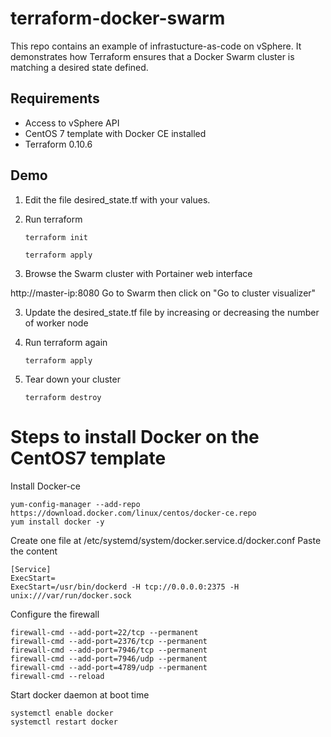 # terraform-docker-swarm

This repo contains an example of infrastucture-as-code on vSphere. It demonstrates how Terraform ensures that a Docker Swarm cluster is matching a desired state defined.

## Requirements
- Access to vSphere API
- CentOS 7 template with Docker CE installed
- Terraform 0.10.6

## Demo

1. Edit the file desired_state.tf with your values. 

2. Run terraform
 
   `terraform init` 
  
   `terraform apply`

3. Browse the Swarm cluster with Portainer web interface

  http://master-ip:8080
  Go to Swarm then click on "Go to cluster visualizer"

3. Update the desired_state.tf file by increasing or decreasing the number of worker node

4. Run terraform again 

   `terraform apply`

5. Tear down your cluster

   `terraform destroy`

# Steps to install Docker on the CentOS7 template

Install Docker-ce
```
yum-config-manager --add-repo https://download.docker.com/linux/centos/docker-ce.repo
yum install docker -y
```

Create one file at  /etc/systemd/system/docker.service.d/docker.conf
Paste the content

```
[Service]
ExecStart=
ExecStart=/usr/bin/dockerd -H tcp://0.0.0.0:2375 -H unix:///var/run/docker.sock
```

Configure the firewall
```
firewall-cmd --add-port=22/tcp --permanent
firewall-cmd --add-port=2376/tcp --permanent
firewall-cmd --add-port=7946/tcp --permanent
firewall-cmd --add-port=7946/udp --permanent
firewall-cmd --add-port=4789/udp --permanent
firewall-cmd --reload
```

Start docker daemon at boot time
```
systemctl enable docker
systemctl restart docker
```


